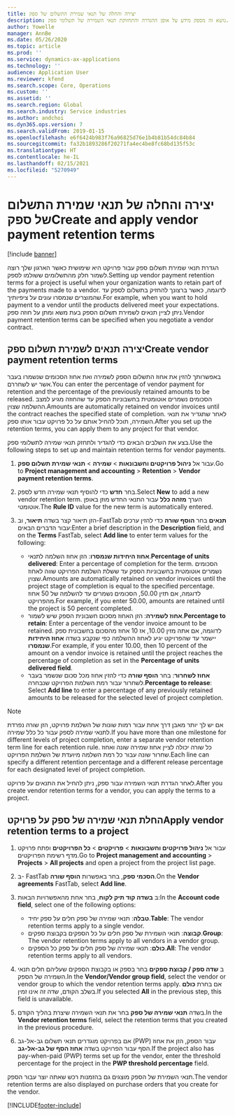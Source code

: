 ```yaml
---
title: יצירה והחלה של תנאי שמירת התשלום של ספק
description: נושא זה מספק מידע על אופן ההגדרה והתחזוקת תנאי השמירה של תשלומי ספק.
author: Yowelle
manager: AnnBe
ms.date: 05/26/2020
ms.topic: article
ms.prod: ''
ms.service: dynamics-ax-applications
ms.technology: ''
audience: Application User
ms.reviewer: kfend
ms.search.scope: Core, Operations
ms.custom: ''
ms.assetid: ''
ms.search.region: Global
ms.search.industry: Service industries
ms.author: andchoi
ms.dyn365.ops.version: 7
ms.search.validFrom: 2019-01-15
ms.openlocfilehash: e6f6424b983f76a96825d76e1b4b81b54dc84b84
ms.sourcegitcommit: fa32b1893286f20271fa4ec4be8fc68bd135f53c
ms.translationtype: HT
ms.contentlocale: he-IL
ms.lasthandoff: 02/15/2021
ms.locfileid: "5270949"
---
```

# <a name="create-and-apply-vendor-payment-retention-terms"></a><span data-ttu-id="5d4b6-103">יצירה והחלה של תנאי שמירת התשלום של ספק</span><span class="sxs-lookup"><span data-stu-id="5d4b6-103">Create and apply vendor payment retention terms</span></span>

[!include [banner](../includes/banner.md)] 

<span data-ttu-id="5d4b6-104">הגדרת תנאי שמירת תשלום ספק עבור פרויקט היא שימושית כאשר הארגון שלך רוצה לשמור חלק מהתשלומים ששולמו לספק.</span><span class="sxs-lookup"><span data-stu-id="5d4b6-104">Setting up vendor payment retention terms for a project is useful when your organization wants to retain part of the payments made to a vendor.</span></span> <span data-ttu-id="5d4b6-105">לדוגמה, כאשר ברצונך להחזיק בתשלום לספק עד שהמוצרים שנמסרו עונים על ציפיותיך.</span><span class="sxs-lookup"><span data-stu-id="5d4b6-105">For example, when you want to hold payment to a vendor until the products delivered meet your expectations.</span></span> <span data-ttu-id="5d4b6-106">ניתן לציין תנאים לשמירת תשלום הספק בעת משא ומתן על חוזה ספק.</span><span class="sxs-lookup"><span data-stu-id="5d4b6-106">Vendor payment retention terms can be specified when you negotiate a vendor contract.</span></span>

## <a name="create-vendor-payment-retention-terms"></a><span data-ttu-id="5d4b6-107">יצירה תנאים לשמירת תשלום ספק</span><span class="sxs-lookup"><span data-stu-id="5d4b6-107">Create vendor payment retention terms</span></span>

<span data-ttu-id="5d4b6-108">באפשרותך להזין את אחוז התשלום הספק לשמירה ואת אחוז הסכומים שנשמרו בעבר אשר יש לשחררם.</span><span class="sxs-lookup"><span data-stu-id="5d4b6-108">You can enter the percentage of vendor payment for retention and the percentage of the previously retained amounts to be released.</span></span> <span data-ttu-id="5d4b6-109">הסכומים נשמרים אוטומטית בחשבוניות הספק עד שהחוזה מגיע למצב ההשלמה שצוין.</span><span class="sxs-lookup"><span data-stu-id="5d4b6-109">Amounts are automatically retained on vendor invoices until the contract reaches the specified state of completion.</span></span> <span data-ttu-id="5d4b6-110">לאחר שתגדיר את תנאי השמירה, תוכל להחיל אותם על כל פרויקט עבור אותו ספק.</span><span class="sxs-lookup"><span data-stu-id="5d4b6-110">After you set up the retention terms, you can apply them to any project for that vendor.</span></span>

<span data-ttu-id="5d4b6-111">בצע את השלבים הבאים כדי להגדיר ולתחזק תנאי שמירה לתשלומי ספק.</span><span class="sxs-lookup"><span data-stu-id="5d4b6-111">Use the following steps to set up and maintain retention terms for vendor payments.</span></span> 

1. <span data-ttu-id="5d4b6-112">עבור אל **ניהול פרויקטים וחשבונאות** > **שמירה** > **תנאי שמירת תשלום ספק**.</span><span class="sxs-lookup"><span data-stu-id="5d4b6-112">Go to **Project management and accounting** > **Retention** > **Vendor payment retention terms**.</span></span>
2. <span data-ttu-id="5d4b6-113">בחר **חדש** כדי להוסיף תנאי שמירה חדש לספק.</span><span class="sxs-lookup"><span data-stu-id="5d4b6-113">Select **New** to add a new vendor retention term.</span></span> <span data-ttu-id="5d4b6-114">הערך **מזהה כלל** עבור התנאי החדש מוזן באופן אוטומטי.</span><span class="sxs-lookup"><span data-stu-id="5d4b6-114">The **Rule ID** value for the new term is automatically entered.</span></span> 
3. <span data-ttu-id="5d4b6-115">הזן תיאור קצר בשדה **תיאור**, וב-FastTab **תנאים** בחר **הוסף שורה** כדי להזין ערכים עבור הדברים הבאים:</span><span class="sxs-lookup"><span data-stu-id="5d4b6-115">Enter a brief description in the **Description** field, and on the **Terms** FastTab, select **Add line** to enter term values for the following:</span></span>

   - <span data-ttu-id="5d4b6-116">**אחוז היחידות שנמסרו**: הזן אחוז השלמה לתנאי.</span><span class="sxs-lookup"><span data-stu-id="5d4b6-116">**Percentage of units delivered**: Enter a percentage of completion for the term.</span></span> <span data-ttu-id="5d4b6-117">הסכומים נשמרים אוטומטית בחשבוניות הספק עד ששלת השלמת הפרויקט שווה לאחוז שצוין.</span><span class="sxs-lookup"><span data-stu-id="5d4b6-117">Amounts are automatically retained on vendor invoices until the project stage of completion is equal to the specified percentage.</span></span> <span data-ttu-id="5d4b6-118">לדוגמה, אם תזין 50.00, הסכומים נשמרים עד להשלמה של 50 אחוז מהפרויקט.</span><span class="sxs-lookup"><span data-stu-id="5d4b6-118">For example, if you enter 50.00, amounts are retained until the project is 50 percent completed.</span></span>
   - <span data-ttu-id="5d4b6-119">**אחוז לשמירה**: הזן האחוז מסכום חשבונית הספק שיש לשמור.</span><span class="sxs-lookup"><span data-stu-id="5d4b6-119">**Percentage to retain**: Enter a percentage of the vendor invoice amount to be retained.</span></span> <span data-ttu-id="5d4b6-120">לדוגמה, אם אתה מזין 10.00, אז 10 אחוז מהסכום בחשבונית ספק יישמר עד שהפרויקט יגיע לאחוז ההשלמה כפי שנקבע בשדה **אחוז היחידות שנמסרו**.</span><span class="sxs-lookup"><span data-stu-id="5d4b6-120">For example, if you enter 10.00, then 10 percent of the amount on a vendor invoice is retained until the project reaches the percentage of completion as set in the **Percentage of units delivered field**.</span></span>
   - <span data-ttu-id="5d4b6-121">**אחוז לשחרור**: בחר **הוסף שורה** כדי להזין אחוז מכל סכום שנשמר בעבר לשחרור עבור רמת השלמת הפרויקט שנבחרה.</span><span class="sxs-lookup"><span data-stu-id="5d4b6-121">**Percentage to release**: Select **Add line** to enter a percentage of any previously retained amounts to be released for the selected level of project completion.</span></span>

> [!NOTE]
> <span data-ttu-id="5d4b6-122">אם יש לך יותר מאבן דרך אחת עבור רמות שונות של השלמת פרויקט, הזן שורה נפרדת לתנאי שמירה לספק עבור כל כלל שמירה.</span><span class="sxs-lookup"><span data-stu-id="5d4b6-122">If you have more than one milestone for different levels of project completion, enter a separate vendor retention term line for each retention rule.</span></span> <span data-ttu-id="5d4b6-123">כל שורה יכולה לציין אחוז שמירה שונה ואחוז שחרור שונה עבור כל רמת השלמה מיועדת של השלמת הפרויקט.</span><span class="sxs-lookup"><span data-stu-id="5d4b6-123">Each line can specify a different retention percentage and a different release percentage for each designated level of project completion.</span></span>

<span data-ttu-id="5d4b6-124">לאחר הגדרת תנאי השמירה עבור ספק, ניתן להחיל את התנאים על פרויקט.</span><span class="sxs-lookup"><span data-stu-id="5d4b6-124">After you create vendor retention terms for a vendor, you can apply the terms to a project.</span></span>

## <a name="apply-vendor-retention-terms-to-a-project"></a><span data-ttu-id="5d4b6-125">החלת תנאי שמירה של ספק על פרויקט</span><span class="sxs-lookup"><span data-stu-id="5d4b6-125">Apply vendor retention terms to a project</span></span>

1. <span data-ttu-id="5d4b6-126">עבור אל **ניהול פרויקטים וחשבונאות** > **פרויקטים** > **כל הפרויקטים** ופתח פרויקט מדף רשימת הפרויקטים.</span><span class="sxs-lookup"><span data-stu-id="5d4b6-126">Go to **Project management and accounting** > **Projects** > **All projects** and open a project from the project list page.</span></span>
2. <span data-ttu-id="5d4b6-127">ב- FastTab **הסכמי ספק**, בחר באפשרות **הוסף שורה**.</span><span class="sxs-lookup"><span data-stu-id="5d4b6-127">On the **Vendor agreements** FastTab, select **Add line**.</span></span>
3. <span data-ttu-id="5d4b6-128">ב **‏‫בשדה קוד תיק לקוח‬**, בחר אחת מהאפשרויות הבאות:</span><span class="sxs-lookup"><span data-stu-id="5d4b6-128">In the **Account code field**, select one of the following options:</span></span> 

   - <span data-ttu-id="5d4b6-129">**טבלה**: תנאי שמירה של ספק חלים על ספק יחיד.</span><span class="sxs-lookup"><span data-stu-id="5d4b6-129">**Table**: The vendor retention terms apply to a single vendor.</span></span>
   - <span data-ttu-id="5d4b6-130">**קבוצה**: תנאי השמירת של ספק חלים על כל הספקים בקבוצת ספקים.</span><span class="sxs-lookup"><span data-stu-id="5d4b6-130">**Group**: The vendor retention terms apply to all vendors in a vendor group.</span></span>
   - <span data-ttu-id="5d4b6-131">**כולם**: תנאי שמירה של ספק חלים על ספק כל הספקים.</span><span class="sxs-lookup"><span data-stu-id="5d4b6-131">**All**: The vendor retention terms apply to all vendors.</span></span>

4. <span data-ttu-id="5d4b6-132">ב **שדה ספק / קבוצת ספקים** בחר בספק או בקבוצת הספקים שעליהם חלים תנאי השמירה של הספק.</span><span class="sxs-lookup"><span data-stu-id="5d4b6-132">In the **Vendor/Vendor group field**, select the vendor or vendor group to which the vendor retention terms apply.</span></span> <span data-ttu-id="5d4b6-133">אם בחרת **כולם** בשלב הקודם, שדה זה אינו זמין.</span><span class="sxs-lookup"><span data-stu-id="5d4b6-133">If you selected **All** in the previous step, this field is unavailable.</span></span>
5. <span data-ttu-id="5d4b6-134">בשדה **תנאי שמירה של ספק** בחר את תנאי השמירה שיצרת בהליך הקודם.</span><span class="sxs-lookup"><span data-stu-id="5d4b6-134">In the **Vendor retention terms** field, select the retention terms that you created in the previous procedure.</span></span>
6. <span data-ttu-id="5d4b6-135">אם בפרויקט מוגדרים תנאי תשלום גב-אל-גב (PWP) עבור הספק, הזן את אחוז הסף עבור הפרויקט בשדה **אחוז הסף של גב-אל-גב**.</span><span class="sxs-lookup"><span data-stu-id="5d4b6-135">If the project also has pay-when-paid (PWP) terms set up for the vendor, enter the threshold percentage for the project in the **PWP threshold percentage** field.</span></span>

<span data-ttu-id="5d4b6-136">תנאי השמירת של הספק מוצגים גם בהזמנות רכש שאתה יוצר עבור הספק.</span><span class="sxs-lookup"><span data-stu-id="5d4b6-136">The vendor retention terms are also displayed on purchase orders that you create for the vendor.</span></span>


[!INCLUDE[footer-include](../includes/footer-banner.md)]